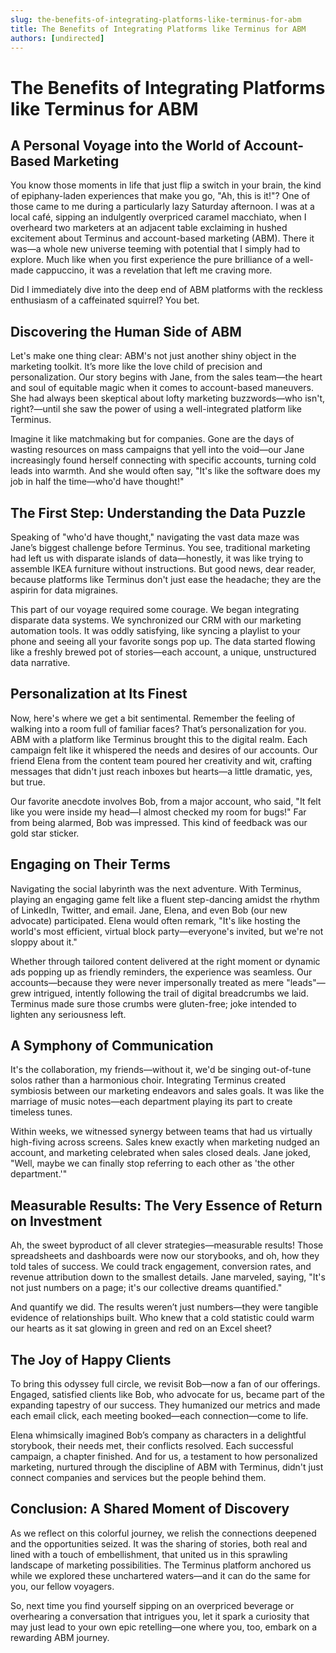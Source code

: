 ```yaml
---
slug: the-benefits-of-integrating-platforms-like-terminus-for-abm
title: The Benefits of Integrating Platforms like Terminus for ABM
authors: [undirected]
---
```



# The Benefits of Integrating Platforms like Terminus for ABM

## A Personal Voyage into the World of Account-Based Marketing 

You know those moments in life that just flip a switch in your brain, the kind of epiphany-laden experiences that make you go, "Ah, this is it!"? One of those came to me during a particularly lazy Saturday afternoon. I was at a local café, sipping an indulgently overpriced caramel macchiato, when I overheard two marketers at an adjacent table exclaiming in hushed excitement about Terminus and account-based marketing (ABM). There it was—a whole new universe teeming with potential that I simply had to explore. Much like when you first experience the pure brilliance of a well-made cappuccino, it was a revelation that left me craving more. 

Did I immediately dive into the deep end of ABM platforms with the reckless enthusiasm of a caffeinated squirrel? You bet.

## Discovering the Human Side of ABM

Let's make one thing clear: ABM's not just another shiny object in the marketing toolkit. It’s more like the love child of precision and personalization. Our story begins with Jane, from the sales team—the heart and soul of equitable magic when it comes to account-based maneuvers. She had always been skeptical about lofty marketing buzzwords—who isn't, right?—until she saw the power of using a well-integrated platform like Terminus.

Imagine it like matchmaking but for companies. Gone are the days of wasting resources on mass campaigns that yell into the void—our Jane increasingly found herself connecting with specific accounts, turning cold leads into warmth. And she would often say, "It's like the software does my job in half the time—who'd have thought!"

## The First Step: Understanding the Data Puzzle

Speaking of "who'd have thought," navigating the vast data maze was Jane’s biggest challenge before Terminus. You see, traditional marketing had left us with disparate islands of data—honestly, it was like trying to assemble IKEA furniture without instructions. But good news, dear reader, because platforms like Terminus don't just ease the headache; they are the aspirin for data migraines.

This part of our voyage required some courage. We began integrating disparate data systems. We synchronized our CRM with our marketing automation tools. It was oddly satisfying, like syncing a playlist to your phone and seeing all your favorite songs pop up. The data started flowing like a freshly brewed pot of stories—each account, a unique, unstructured data narrative.

## Personalization at Its Finest

Now, here's where we get a bit sentimental. Remember the feeling of walking into a room full of familiar faces? That’s personalization for you. ABM with a platform like Terminus brought this to the digital realm. Each campaign felt like it whispered the needs and desires of our accounts. Our friend Elena from the content team poured her creativity and wit, crafting messages that didn't just reach inboxes but hearts—a little dramatic, yes, but true. 

Our favorite anecdote involves Bob, from a major account, who said, "It felt like you were inside my head—I almost checked my room for bugs!" Far from being alarmed, Bob was impressed. This kind of feedback was our gold star sticker.

## Engaging on Their Terms

Navigating the social labyrinth was the next adventure. With Terminus, playing an engaging game felt like a fluent step-dancing amidst the rhythm of LinkedIn, Twitter, and email. Jane, Elena, and even Bob (our new advocate) participated. Elena would often remark, "It's like hosting the world's most efficient, virtual block party—everyone's invited, but we're not sloppy about it."

Whether through tailored content delivered at the right moment or dynamic ads popping up as friendly reminders, the experience was seamless. Our accounts—because they were never impersonally treated as mere "leads"—grew intrigued, intently following the trail of digital breadcrumbs we laid. Terminus made sure those crumbs were gluten-free; joke intended to lighten any seriousness left.

## A Symphony of Communication

It's the collaboration, my friends—without it, we'd be singing out-of-tune solos rather than a harmonious choir. Integrating Terminus created symbiosis between our marketing endeavors and sales goals. It was like the marriage of music notes—each department playing its part to create timeless tunes.

Within weeks, we witnessed synergy between teams that had us virtually high-fiving across screens. Sales knew exactly when marketing nudged an account, and marketing celebrated when sales closed deals. Jane joked, "Well, maybe we can finally stop referring to each other as 'the other department.'"

## Measurable Results: The Very Essence of Return on Investment

Ah, the sweet byproduct of all clever strategies—measurable results! Those spreadsheets and dashboards were now our storybooks, and oh, how they told tales of success. We could track engagement, conversion rates, and revenue attribution down to the smallest details. Jane marveled, saying, "It's not just numbers on a page; it's our collective dreams quantified."

And quantify we did. The results weren’t just numbers—they were tangible evidence of relationships built. Who knew that a cold statistic could warm our hearts as it sat glowing in green and red on an Excel sheet?

## The Joy of Happy Clients

To bring this odyssey full circle, we revisit Bob—now a fan of our offerings. Engaged, satisfied clients like Bob, who advocate for us, became part of the expanding tapestry of our success. They humanized our metrics and made each email click, each meeting booked—each connection—come to life.

Elena whimsically imagined Bob’s company as characters in a delightful storybook, their needs met, their conflicts resolved. Each successful campaign, a chapter finished. And for us, a testament to how personalized marketing, nurtured through the discipline of ABM with Terminus, didn't just connect companies and services but the people behind them.

## Conclusion: A Shared Moment of Discovery

As we reflect on this colorful journey, we relish the connections deepened and the opportunities seized. It was the sharing of stories, both real and lined with a touch of embellishment, that united us in this sprawling landscape of marketing possibilities. The Terminus platform anchored us while we explored these unchartered waters—and it can do the same for you, our fellow voyagers.

So, next time you find yourself sipping on an overpriced beverage or overhearing a conversation that intrigues you, let it spark a curiosity that may just lead to your own epic retelling—one where you, too, embark on a rewarding ABM journey.